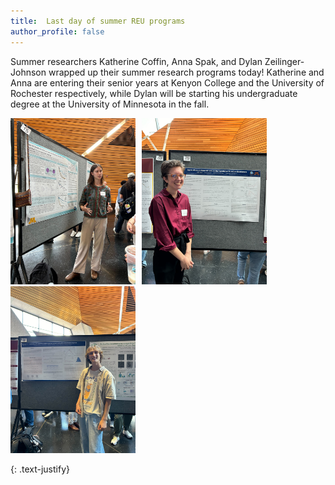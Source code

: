```yaml
---
title:  Last day of summer REU programs
author_profile: false
---
```


Summer researchers Katherine Coffin, Anna Spak, and Dylan Zeilinger-Johnson wrapped up their summer research programs today! Katherine and Anna are entering their senior years at Kenyon College and the University of Rochester respectively, while Dylan will be starting his undergraduate degree at the University of Minnesota in the fall. 

<img src="/assets/images/REU-poster-2025-2.jpg" style="display:inline-block; width:200px;margin-right:10px;"><img src="/assets/images/REU-poster-2025-3.jpg" style="display:inline-block; width:200px;margin-right:10px;"><img src="/assets/images/REU-poster-2025-1.jpg" style="display:inline-block; width:200px;">

{: .text-justify}
